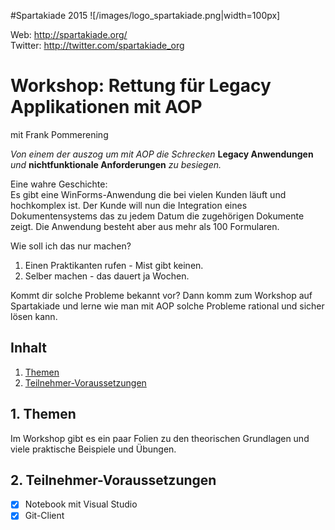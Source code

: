 #Spartakiade 2015
![/images/logo_spartakiade.png|width=100px]

Web: http://spartakiade.org/  
Twitter: http://twitter.com/spartakiade_org

# Workshop: Rettung für Legacy Applikationen mit AOP
mit Frank Pommerening

*Von einem der auszog um mit AOP die Schrecken* **Legacy Anwendungen** *und* **nichtfunktionale Anforderungen** *zu besiegen.*


Eine wahre Geschichte:<br>
Es gibt eine WinForms-Anwendung die bei vielen Kunden läuft und hochkomplex ist. Der Kunde will nun die Integration eines Dokumentensystems das zu jedem Datum die zugehörigen Dokumente zeigt. Die Anwendung besteht aber aus mehr als 100 Formularen.

Wie soll ich das nur machen?<br>
1. Einen Praktikanten rufen - Mist gibt keinen.<br>
2. Selber machen - das dauert ja Wochen.<br>

Kommt dir solche Probleme bekannt vor? Dann komm zum Workshop auf Spartakiade und lerne wie man mit AOP solche Probleme rational und sicher lösen kann.

## Inhalt
1. [Themen](#themen)
2. [Teilnehmer-Voraussetzungen](#voraussetzungen)

<a name="themen"></a>
## 1. Themen
Im Workshop gibt es ein paar Folien zu den theorischen Grundlagen und viele praktische Beispiele und Übungen.



<a name="voraussetzungen"></a>
## 2. Teilnehmer-Voraussetzungen
- [x] Notebook mit Visual Studio
- [x] Git-Client